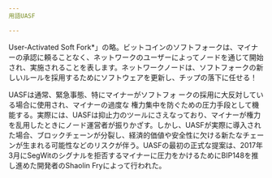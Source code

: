 ```yaml
---
用語UASF

---
```

User-Activated Soft Fork*」の略。ビットコインのソフトフォークは、マイナーの承認に頼ることなく、ネットワークのユーザーによってノードを通じて開始され、実施されることを表します。ネットワークノードは、ソフトフォークの新しいルールを採用するためにソフトウェアを更新し、チップの落下に任せる！

UASFは通常、緊急事態、特にマイナーがソフトフォ ークの採用に大反対している場合に使用され、マイナーの過度な 権力集中を防ぐための圧力手段として機能する。実際には、UASFは抑止力のツールにさえなっており、マイナーが権力を乱用したときにノード運営者が振りかざす。しかし、UASFが実際に導入された場合、ブロックチェーンが分裂し、経済的価値や安全性に欠ける新たなチェーンが生まれる可能性などのリスクが伴う。UASFの最初の正式な提案は、2017年3月にSegWitのシグナルを拒否するマイナーに圧力をかけるためにBIP148を推し進めた開発者のShaolin Fryによって行われた。